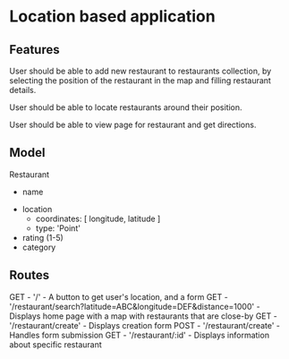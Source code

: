 # Location based application

## Features

User should be able to add new restaurant to restaurants collection, by selecting the position of the restaurant in the map and filling restaurant details.

User should be able to locate restaurants around their position.

User should be able to view page for restaurant and get directions.

## Model

Restaurant

- name
<!-- - latitude
- longitude -->
- location
  - coordinates: [ longitude, latitude ]
  - type: 'Point'
- rating (1-5)
- category

## Routes

GET - '/' - A button to get user's location, and a form
GET - '/restaurant/search?latitude=ABC&longitude=DEF&distance=1000' - Displays home page with a map with restaurants that are close-by
GET - '/restaurant/create' - Displays creation form
POST - '/restaurant/create' - Handles form submission
GET - '/restaurant/:id' - Displays information about specific restaurant
